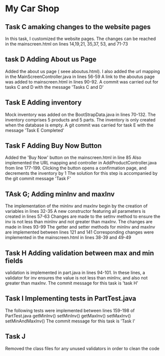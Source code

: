# My Car Shop

## Task C amaking changes to the website pages
In this task, I customized the website pages. The changes can be reached in the mainscreen.html on lines 14,19,21, 35,37, 53, and 71-73


## task D Adding About us Page
Added the about us page ( seee aboutus.html). I also added the url mapping in the MainScreenController.java in lines 56-59
A link to the aboutus page was added to mainscreen.html in lines 90-92. A commit was carried out for tasks C and D with the message 'Tasks C and D'


## Task E Adding inventory
Mock inventory was added on the BootStrapData.java in lines 70-132. The inventory comprises 5 products and 5 parts.
The inventory is only created when the database is empty. A git commit was carried for task E with the message 'Task E Completed'


## Task F Adding Buy Now Button
Added the 'Buy Now' button on the mainscreen.html in line 85
Also implemented the URL mapping and controller in AddProductController.java from line 177-199.
Clicking the button opens a confirmation page, and decrements the inventory by 1
The solution for this step is accompanied by the git commit message 'Task F'

## TAsk G; Adding minInv and maxInv
The implementation of the minInv and maxInv begin by the creation of variables in lines 32-35
A new constructor featuring all parameters is created in lines 57-63
Changes are made to the setInv method to ensure the inv is not less than minInv and not greater than maxInv.
The changes are made in lines 93-99
The getter and setter methods for minInv and maxInv are implemented between lines 121 and 141
Corresponding changes were implemented in the mainscreen.html in lines 38-39 and 49-49

## Task H Adding validation between max and min fields
validation is implemented in part.java in lines 94-101. 
In these lines, a validator for inv ensures the value is not less than minInv, 
and also not greater than maxInv.
The commit message for this task is 'task H'

## Task I Implementing tests in PartTest.java
The following tests were implemented between lines 159-198 of PartTest.java
getMinInv() 
setMinInv() getMaxInv() 
setMaxInv()
setMinAndMaxInv() 
The commit message for this task is 'Task I'

## Task J
Removed the class files for any unused validators in order to clean the code